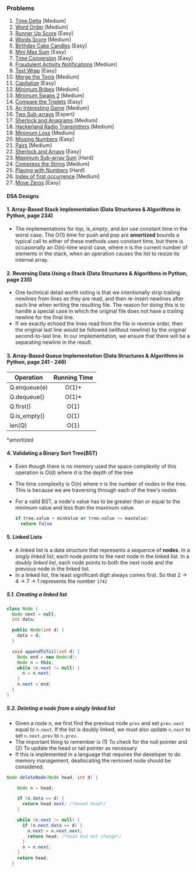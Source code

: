 ### Problems

1. [Time Delta](https://www.hackerrank.com/challenges/python-time-delta) [Medium]
2. [Word Order](https://www.hackerrank.com/challenges/word-order) [Medium]
3. [Runner Up Score](https://www.hackerrank.com/challenges/find-second-maximum-number-in-a-list) [Easy]
4. [Words Score](https://www.hackerrank.com/challenges/words-score) [Medium]
5. [Birthday Cake Candles](https://www.hackerrank.com/challenges/birthday-cake-candles) [Easy]
6. [Mini Max Sum](https://www.hackerrank.com/challenges/mini-max-sum) [Easy]
7. [Time Conversion](https://www.hackerrank.com/challenges/time-conversion) [Easy]
8. [Fraudulent Activity Notifications](https://www.hackerrank.com/challenges/fraudulent-activity-notifications) [Medium]
9. [Text Wrap](https://www.hackerrank.com/challenges/text-wrap) [Easy]
10. [Merge the Tools](https://www.hackerrank.com/challenges/merge-the-tools) [Medium]
11. [Capitalize](https://www.hackerrank.com/challenges/capitalize) [Easy]
12. [Minimum Bribes](https://www.hackerrank.com/challenges/new-year-chaos) [Medium]
13. [Minimum Swaps 2](https://www.hackerrank.com/challenges/minimum-swaps-2) [Medium]
14. [Compare the Triplets](https://www.hackerrank.com/challenges/compare-the-triplets/) [Easy]
15. [An Interesting Game](https://www.hackerrank.com/challenges/an-interesting-game-1) [Medium]
16. [Two Sub-arrays](https://www.hackerrank.com/challenges/two-subarrays/) [Expert]
17. [Sherlock and Anagrams](https://www.hackerrank.com/challenges/sherlock-and-anagrams) [Medium]
18. [Hackerland Radio Transmitters](https://www.hackerrank.com/challenges/hackerland-radio-transmitters) [Medium]
19. [Minimum Loss](https://www.hackerrank.com/challenges/minimum-loss/) [Medium]
20. [Missing Numbers](https://www.hackerrank.com/challenges/missing-numbers) [Easy]
21. [Pairs](https://www.hackerrank.com/challenges/pairs/) [Medium]
22. [Sherlock and Arrays](https://www.hackerrank.com/challenges/sherlock-and-array) [Easy]
23. [Maximum Sub-array Sum](https://www.hackerrank.com/challenges/maximum-subarray-sum) [Hard]
24. [Compress the String](https://www.hackerrank.com/challenges/compress-the-string/) [Medium]
25. [Playing with Numbers](https://www.hackerrank.com/challenges/playing-with-numbers) [Hard]
26. [Index of first occurrence](https://leetcode.com/problems/find-the-index-of-the-first-occurrence-in-a-string/) [Medium]
27. [Move Zeros](https://leetcode.com/problems/move-zeroes/) [Easy]

#### DSA Designs

#### 1. Array-Based Stack Implementation (Data Structures & Algorithms in Python, page 234)

- The implementations for _top_, _is_empty_, and _len_ use constant time in the worst case. The O(1) time for push and
  pop are **amortized** bounds a typical call to either of these methods uses constant time, but there is occasionally
  an O(n)-time worst case, where n is the current number of elements in the stack, when an operation causes the list to
  resize its internal array.

#### 2. Reversing Data Using a Stack (Data Structures & Algorithms in Python, page 235)

- One technical detail worth noting is that we intentionally strip trailing newlines from lines as they are read, and
  then re-insert newlines after each line when writing the resulting file. The reason for doing this is to handle a
  special case in which the original file does not have a trailing newline for the final line.
- If we exactly echoed the lines read from the file in reverse order, then the original last line would be followed
  (without newline) by the original second-to-last line. In our implementation, we ensure that there will be a
  separating newline in the result.

#### 3. Array-Based Queue Implementation (Data Structures & Algorithms in Python, page 241 - 246)

| Operation    | Running Time |
|--------------|:-------------:
| Q.enqueue(e) | O(1)*        |
| Q.dequeue()  | O(1)*        |
| Q.first()    | O(1)         |     
| Q.is_empty() | O(1)         |
| len(Q)       | O(1)         | 

*amortized

#### 4. Validating a Binary Sort Tree(BST)

- Even though there is no memory used the space complexity of this operation is O(d) where d is the depth of the tree
- The time complexity is O(n) where n is the number of nodes in the tree. This is because we are traversing through each
  of the tree's nodes
- For a valid BST, a node's value has to be greater than or equal to the minimum value and less than the maximum value.

  ```python
  if tree.value < minValue or tree.value >= maxValue:
    return False
  ```

#### 5. Linked Lists

- A linked list is a data structure that represents a sequence of **nodes**. In a _singly linked list_, each node points
  to the next node in the linked list. In a _doubly linked list_, each node points to both the next node and the
  previous node in the linked list.
- In a linked list, the least significant digit always comes first. So that 2 -> 4 -> 7 -> 1 represents the
  number `1742`

##### 5.1. Creating a linked list

```java
class Node {
  Node next = null;
  int data;

  public Node(int d) {
    data = d;
  }

  void appendToTail(int d) {
    Node end = new Node(d);
    Node n = this;
    while (n.next != null) {
      n = n.next;
    }
    n.next = end;
  }
}
```

##### 5.2. Deleting a node from a singly linked list

- Given a node n, we first find the previous node `prev` and set `prev.next` equal to `n.next`. If the list is doubly
  linked, we must also update `n.next` to set `n.next.prev` to `n.prev`.
- The important thing to remember is (1) To check for the null pointer and (2) To update the head or tail pointer as
  necessary
- If this is implemented in a language that requires the developer to do memory management, deallocating the removed
  node should be considered.

```java
Node deleteNode(Node head, int d) {

    Node n = head;

    if (n.data == d) {
      return head.next; /*moved head*/
    }

    while (n.next != null) {
      if (n.next.data == d) {
        n.next = n.next.next;
        return head; /*head did not change*/
      }
      n = n.next;
    }
    return head;
  }
```
